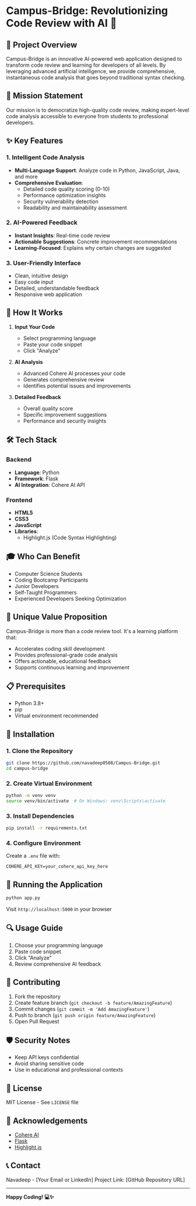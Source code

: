 # Campus-Bridge: Revolutionizing Code Review with AI 🚀

## 🌟 Project Overview

Campus-Bridge is an innovative AI-powered web application designed to transform code review and learning for developers of all levels. By leveraging advanced artificial intelligence, we provide comprehensive, instantaneous code analysis that goes beyond traditional syntax checking.

## 🎯 Mission Statement

Our mission is to democratize high-quality code review, making expert-level code analysis accessible to everyone from students to professional developers.

## ✨ Key Features

### 1. Intelligent Code Analysis
- **Multi-Language Support**: Analyze code in Python, JavaScript, Java, and more
- **Comprehensive Evaluation**:
  - Detailed code quality scoring (0-10)
  - Performance optimization insights
  - Security vulnerability detection
  - Readability and maintainability assessment

### 2. AI-Powered Feedback
- **Instant Insights**: Real-time code review
- **Actionable Suggestions**: Concrete improvement recommendations
- **Learning-Focused**: Explains why certain changes are suggested

### 3. User-Friendly Interface
- Clean, intuitive design
- Easy code input
- Detailed, understandable feedback
- Responsive web application

## 🚀 How It Works

1. **Input Your Code**
   - Select programming language
   - Paste your code snippet
   - Click "Analyze"

2. **AI Analysis**
   - Advanced Cohere AI processes your code
   - Generates comprehensive review
   - Identifies potential issues and improvements

3. **Detailed Feedback**
   - Overall quality score
   - Specific improvement suggestions
   - Performance and security insights

## 🛠 Tech Stack

### Backend
- **Language**: Python
- **Framework**: Flask
- **AI Integration**: Cohere AI API

### Frontend
- **HTML5**
- **CSS3**
- **JavaScript**
- **Libraries**: 
  - Highlight.js (Code Syntax Highlighting)

## 🎓 Who Can Benefit

- Computer Science Students
- Coding Bootcamp Participants
- Junior Developers
- Self-Taught Programmers
- Experienced Developers Seeking Optimization

## 🌈 Unique Value Proposition

Campus-Bridge is more than a code review tool. It's a learning platform that:
- Accelerates coding skill development
- Provides professional-grade code analysis
- Offers actionable, educational feedback
- Supports continuous learning and improvement

## 📋 Prerequisites
- Python 3.8+
- pip
- Virtual environment recommended

## 🔧 Installation

### 1. Clone the Repository
```bash
git clone https://github.com/navadeep0508/Campus-Bridge.git
cd campus-bridge
```

### 2. Create Virtual Environment
```bash
python -m venv venv
source venv/bin/activate  # On Windows: venv\Scripts\activate
```

### 3. Install Dependencies
```bash
pip install -r requirements.txt
```

### 4. Configure Environment
Create a `.env` file with:
```
COHERE_API_KEY=your_cohere_api_key_here
```

## 🚀 Running the Application
```bash
python app.py
```
Visit `http://localhost:5000` in your browser

## 🔍 Usage Guide
1. Choose your programming language
2. Paste code snippet
3. Click "Analyze"
4. Review comprehensive AI feedback

## 🤝 Contributing
1. Fork the repository
2. Create feature branch (`git checkout -b feature/AmazingFeature`)
3. Commit changes (`git commit -m 'Add AmazingFeature'`)
4. Push to branch (`git push origin feature/AmazingFeature`)
5. Open Pull Request

## 🛡 Security Notes
- Keep API keys confidential
- Avoid sharing sensitive code
- Use in educational and professional contexts

## 📜 License
MIT License - See `LICENSE` file

## 🙏 Acknowledgements
- [Cohere AI](https://cohere.ai/)
- [Flask](https://flask.palletsprojects.com/)
- [Highlight.js](https://highlightjs.org/)

## 📞 Contact
Navadeep - [Your Email or LinkedIn]
Project Link: [GitHub Repository URL]

---

**Happy Coding! 💻✨**